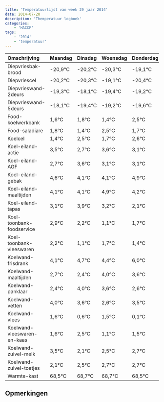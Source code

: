 ```yaml
---
title: 'Temperatuurlijst van week 29 jaar 2014'
date: 2014-07-20
description: 'Themperatuur logboek'
categories:
    - 'HACCP'
tags:
    - '2014'
    - 'temperatuur'
---
```

|Omschrijving|Maandag|Dinsdag|Woensdag|Donderdag|Vrijdag|Zaterdag|Zondag|
|:---|:---|:---|:---|:---|:---|:---|:---|
|Diepvriesbak-brood|-20,9°C|-20,2°C|-20,3°C|-19,1°C|-20,4°C|-20,2°C|-20,6°C|
|Diepvriescel|-20,2°C|-20,3°C|-19,1°C|-20,4°C|-20,2°C|-20,6°C|-19,5°C|
|Diepvrieswand-2deurs|-19,3°C|-18,1°C|-19,4°C|-19,2°C|-19,6°C|-18,5°C|-19,3°C|
|Diepvrieswand-5deurs|-18,1°C|-19,4°C|-19,2°C|-19,6°C|-18,5°C|-19,3°C|-18,4°C|
|Food-koelwerkbank|1,6°C|1,8°C|1,4°C|2,5°C|1,7°C|2,6°C|2,1°C|
|Food-saladiare|1,8°C|1,4°C|2,5°C|1,7°C|2,6°C|2,1°C|2,1°C|
|Koelcel|1,4°C|2,5°C|1,7°C|2,6°C|2,1°C|2,1°C|2,9°C|
|Koel-eiland-actie|3,5°C|2,7°C|3,6°C|3,1°C|3,1°C|3,9°C|3,2°C|
|Koel-eiland-AGF|2,7°C|3,6°C|3,1°C|3,1°C|3,9°C|3,2°C|2,1°C|
|Koel-eiland-gebak|4,6°C|4,1°C|4,1°C|4,9°C|4,2°C|3,1°C|3,7°C|
|Koel-eiland-maaltijden|4,1°C|4,1°C|4,9°C|4,2°C|3,1°C|3,7°C|3,4°C|
|Koel-eiland-tapas|3,1°C|3,9°C|3,2°C|2,1°C|2,7°C|2,4°C|4,0°C|
|Koel-toonbank-foodservice|2,9°C|2,2°C|1,1°C|1,7°C|1,4°C|3,0°C|2,6°C|
|Koel-toonbank-vleeswaren|2,2°C|1,1°C|1,7°C|1,4°C|3,0°C|2,6°C|1,6°C|
|Koelwand-frisdrank|4,1°C|4,7°C|4,4°C|6,0°C|5,6°C|4,6°C|5,5°C|
|Koelwand-maaltijden|2,7°C|2,4°C|4,0°C|3,6°C|2,6°C|3,5°C|2,1°C|
|Koelwand-panklaar|2,4°C|4,0°C|3,6°C|2,6°C|3,5°C|2,1°C|2,5°C|
|Koelwand-vetten|4,0°C|3,6°C|2,6°C|3,5°C|2,1°C|2,5°C|2,7°C|
|Koelwand-vlees|1,6°C|0,6°C|1,5°C|0,1°C|0,5°C|0,7°C|0,7°C|
|Koelwand-vleeswaren-en-kaas|1,6°C|2,5°C|1,1°C|1,5°C|1,7°C|1,7°C|1,5°C|
|Koelwand-zuivel-melk|3,5°C|2,1°C|2,5°C|2,7°C|2,7°C|2,5°C|2,1°C|
|Koelwand-zuivel-toetjes|2,1°C|2,5°C|2,7°C|2,7°C|2,5°C|2,1°C|3,6°C|
|Warmte-kast|68,5°C|68,7°C|68,7°C|68,5°C|68,1°C|69,6°C|69,5°C|

## Opmerkingen


